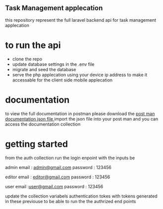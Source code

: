 ## Task Management applecation

this repository represent the full laravel backend api for task management applecation

# to run the api 
- clone the repo
- update database settings in the .env file
- migrate and seed the database
- serve the php applecation using your device ip address to make it accessable for the client side mobile applecation

# documentation
to view the full documentation in postman please download the
[post man documentation json file ](task.postman_collection.json)
import the json file into your post man and you can access the documentation collection

# getting started 

from the auth collection run the login enpoint with the inputs be 

admin
email : admin@gmail.com
password : 123456

editor
email : editor@gmail.com
password : 123456

user
email :user@gmail.com
password : 123456

update the collection variabels authentication tokes with tokens generated in these previouse to be able to run the the authrized end points 